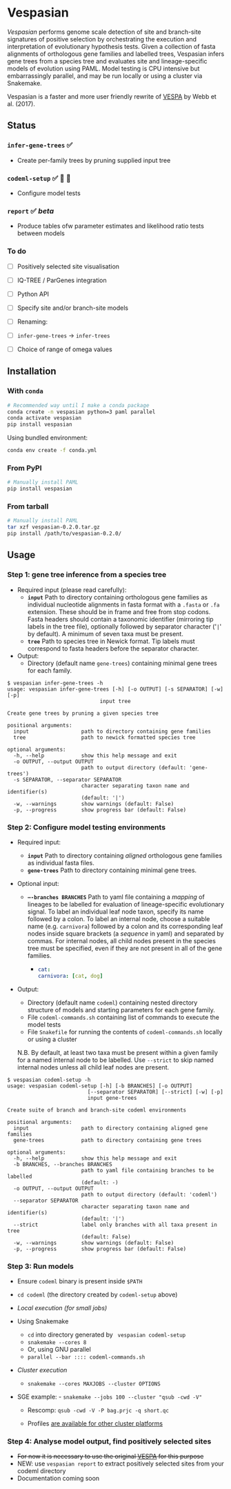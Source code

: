 # Vespasian

*Vespasian* performs genome scale detection of site and branch-site signatures of positive selection by orchestrating the execution and interpretation of evolutionary hypothesis tests. Given a collection of fasta alignments of orthologous gene families and labelled trees, Vespasian infers gene trees from a species tree and evaluates site and lineage-specific models of evolution using PAML. Model testing is CPU intensive but embarrassingly parallel, and may be run locally or using a cluster via Snakemake.

Vespasian is a faster and more user friendly rewrite of [VESPA](https://peerj.com/articles/cs-118/) by Webb et al. (2017).



## Status

### `infer-gene-trees` ✅

- Create per-family trees by pruning supplied input tree

### `codeml-setup` ✅ 🧵 🐍

- Configure model tests

### `report` ✅ *beta*

- Produce tables ofw parameter estimates and likelihood ratio tests between models



### To do

- [ ] Positively selected site visualisation
- [ ] IQ-TREE / ParGenes integration
- [ ] Python API
- [ ] Specify site and/or branch-site models
- [ ] Renaming:
- [ ] `infer-gene-trees` -> `infer-trees`
- [ ] Choice of range of omega values



## Installation

### With `conda`

```bash
# Recommended way until I make a conda package
conda create -n vespasian python=3 paml parallel
conda activate vespasian
pip install vespasian
```

Using bundled environment:
```bash
conda env create -f conda.yml
```
### From PyPI

```bash
# Manually install PAML
pip install vespasian
```

### From tarball

```bash
# Manually install PAML
tar xzf vespasian-0.2.0.tar.gz
pip install /path/to/vespasian-0.2.0/
```



## Usage

### Step 1: gene tree inference from a species tree

- Required input (please read carefully):
  - **`input`** Path to directory containing orthologous gene families as individual nucleotide alignments in fasta format with a `.fasta` or `.fa` extension. These should be in frame and free from stop codons. Fasta headers should contain a taxonomic identifier (mirroring tip labels in the tree file), optionally followed by separator character ('`|`' by default). A minimum of seven taxa must be present.
  - **`tree`** Path to species tree in Newick format. Tip labels must correspond to fasta headers before the separator character.
- Output:
  - Directory (default name `gene-trees`) containing minimal gene trees for each family.

```
$ vespasian infer-gene-trees -h
usage: vespasian infer-gene-trees [-h] [-o OUTPUT] [-s SEPARATOR] [-w] [-p]
                              input tree

Create gene trees by pruning a given species tree

positional arguments:
  input                 path to directory containing gene families
  tree                  path to newick formatted species tree

optional arguments:
  -h, --help            show this help message and exit
  -o OUTPUT, --output OUTPUT
                        path to output directory (default: 'gene-trees')
  -s SEPARATOR, --separator SEPARATOR
                        character separating taxon name and identifier(s)
                        (default: '|')
  -w, --warnings        show warnings (default: False)
  -p, --progress        show progress bar (default: False)
```



### Step 2: Configure model testing environments

- Required input:

  - **`input`** Path to directory containing *aligned* orthologous gene families as individual fasta files.
  - **`gene-trees`** Path to directory containing minimal gene trees.

- Optional input:

  - **`—-branches BRANCHES`**  Path to yaml file containing a *mapping* of lineages to be labelled for evaluation of lineage-specific evolutionary signal. To label an individual leaf node taxon, specify its name followed by a colon. To label an internal node, choose a suitable name (e.g. `carnivora`) followed by a colon and its corresponding leaf nodes inside square brackets (a *sequence* in yaml) and separated by commas. For internal nodes, all child nodes present in the species tree must be specified, even if they are not present in all of the gene families.

    - ```yaml
      cat:
      carnivora: [cat, dog]
      ```

- Output:

  - Directory (default name `codeml`) containing nested directory structure of models and starting parameters for each gene family.
  - File `codeml-commands.sh` containing list of commands to execute the model tests
  - File `Snakefile` for running the contents of `codeml-commands.sh` locally or using a cluster

  

  N.B. By default, at least two taxa must be present within a given family for a named internal node to be labelled. Use `--strict` to skip named internal nodes unless all child leaf nodes are present. 

```
$ vespasian codeml-setup -h
usage: vespasian codeml-setup [-h] [-b BRANCHES] [-o OUTPUT]
                          [--separator SEPARATOR] [--strict] [-w] [-p]
                          input gene-trees

Create suite of branch and branch-site codeml environments

positional arguments:
  input                 path to directory containing aligned gene families
  gene-trees            path to directory containing gene trees

optional arguments:
  -h, --help            show this help message and exit
  -b BRANCHES, --branches BRANCHES
                        path to yaml file containing branches to be labelled
                        (default: -)
  -o OUTPUT, --output OUTPUT
                        path to output directory (default: 'codeml')
  --separator SEPARATOR
                        character separating taxon name and identifier(s)
                        (default: '|')
  --strict              label only branches with all taxa present in tree
                        (default: False)
  -w, --warnings        show warnings (default: False)
  -p, --progress        show progress bar (default: False)
```



### Step 3: Run models

- Ensure `codeml` binary is present inside `$PATH`
- `cd codeml` (the directory created by `codeml-setup` above)

- *Local execution (for small jobs)* 
- Using Snakemake
  - `cd` into directory generated by ` vespasian codeml-setup`
  - `snakemake --cores 8`
  - Or, using GNU parallel
  - `parallel --bar :::: codeml-commands.sh`
  
- *Cluster execution*
  - `snakemake --cores MAXJOBS --cluster OPTIONS`
- SGE example:
      - `snakemake --jobs 100 --cluster "qsub -cwd -V"`
    - Rescomp: `qsub -cwd -V -P bag.prjc -q short.qc`
  
    - Profiles [are available for other cluster platforms](https://snakemake.readthedocs.io/en/stable/executable.html#profiles)



### Step 4: Analyse model output, find positively selected sites

- ~~For now it is necessary to use the original [VESPA](https://github.com/aewebb80/vespa) for this purpose~~
- NEW: use `vespasian report` to extract positively selected sites from your codeml directory
- Documentation coming soon